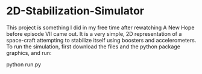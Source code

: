 # 2D-Stabilization-Simulator
This project is something I did in my free time after rewatching A New Hope before episode VII came out. 
It is a very simple, 2D representation of a space-craft attempting to stabilize itself using boosters and accelerometers. 
To run the simulation, first download the files and the python package graphics, and run:

python run.py


